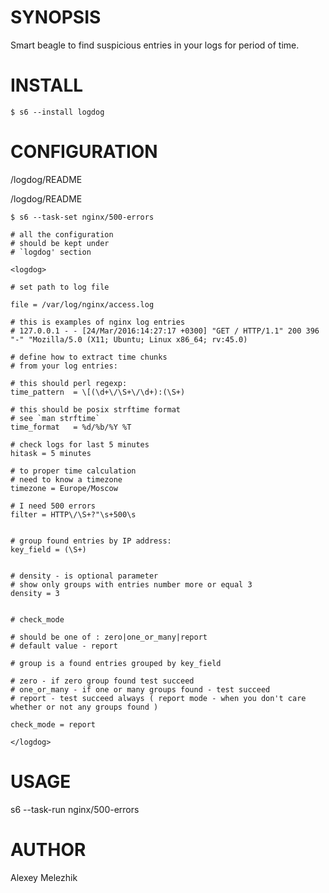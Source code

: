 # SYNOPSIS

Smart beagle to find suspicious entries in your logs for period of time.

# INSTALL

    $ s6 --install logdog

# CONFIGURATION

/logdog/README

/logdog/README

    $ s6 --task-set nginx/500-errors 

    # all the configuration
    # should be kept under
    # `logdog' section
    
    <logdog>
    
    # set path to log file
      
    file = /var/log/nginx/access.log
    
    # this is examples of nginx log entries
    # 127.0.0.1 - - [24/Mar/2016:14:27:17 +0300] "GET / HTTP/1.1" 200 396 "-" "Mozilla/5.0 (X11; Ubuntu; Linux x86_64; rv:45.0)
    
    # define how to extract time chunks 
    # from your log entries:
    
    # this should perl regexp:
    time_pattern  = \[(\d+\/\S+\/\d+):(\S+)
    
    # this should be posix strftime format
    # see `man strftime`
    time_format   = %d/%b/%Y %T
    
    # check logs for last 5 minutes
    hitask = 5 minutes
    
    # to proper time calculation 
    # need to know a timezone
    timezone = Europe/Moscow
    
    # I need 500 errors
    filter = HTTP\/\S+?"\s+500\s
    
    
    # group found entries by IP address:
    key_field = (\S+)
    
    
    # density - is optional parameter
    # show only groups with entries number more or equal 3 
    density = 3
    
    
    # check_mode
    
    # should be one of : zero|one_or_many|report
    # default value - report
    
    # group is a found entries grouped by key_field
    
    # zero - if zero group found test succeed
    # one_or_many - if one or many groups found - test succeed
    # report - test succeed always ( report mode - when you don't care whether or not any groups found )
    
    check_mode = report
    
    </logdog>
    
# USAGE

   s6 --task-run nginx/500-errors 

# AUTHOR

Alexey Melezhik
